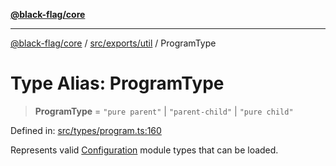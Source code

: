[**@black-flag/core**](../../../../README.md)

***

[@black-flag/core](../../../../README.md) / [src/exports/util](../README.md) / ProgramType

# Type Alias: ProgramType

> **ProgramType** = `"pure parent"` \| `"parent-child"` \| `"pure child"`

Defined in: [src/types/program.ts:160](https://github.com/Xunnamius/black-flag/blob/54f69b5502007e20a8937998cea6e285d5db6d7c/src/types/program.ts#L160)

Represents valid [Configuration](../../type-aliases/Configuration.md) module types that can be loaded.
